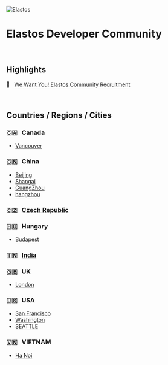 ![Elastos](https://avatars1.githubusercontent.com/u/11608578?s=100&v=4)
# Elastos Developer Community
&nbsp;
## Highlights
🙌 &nbsp; [We Want You! Elastos Community Recruitment](https://medium.com/elastos/we-want-you-elastos-community-recruitment-da0e97694f63)

&nbsp;

## Countries / Regions / Cities

### 🇨🇦 &nbsp; Canada
- [Vancouver](Canada/VANCOUVER.md)

### 🇨🇳 &nbsp; China
- [Beijing](China/BEIJING.md)
- [Shangai](China/SHANGAI.md)
- [GuangZhou](China/GUANGZHOU.md)
- [hangzhou](China/HANGZHOU.md)

### 🇨🇿 &nbsp; [Czech Republic](Czech-Republic/README.md)

### 🇭🇺 &nbsp; Hungary
- [Budapest](Hungary/Budapest/README.md)

### 🇮🇳 &nbsp; [India](India/README.md)

### 🇬🇧 &nbsp; UK
- [London](UK/LONDON.md)

### 🇺🇸 &nbsp; USA
- [San Francisco](USA/SF.md)
- [Washington](USA/WASHINGTON.md)
- [SEATTLE](USA/SEATTLE.md)

### 🇻🇳 &nbsp; VIETNAM
- [Ha Noi](VIETNAM/HANOI.md)

